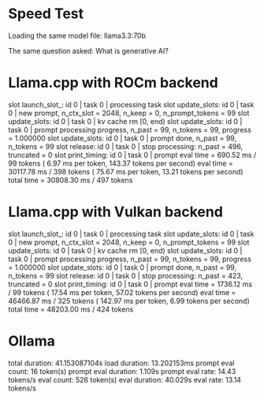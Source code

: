# Speed Test

Loading the same model file: llama3.3:70b

The same question asked: What is generative AI?

# Llama.cpp with ROCm backend

slot launch_slot_: id  0 | task 0 | processing task
slot update_slots: id  0 | task 0 | new prompt, n_ctx_slot = 2048, n_keep = 0, n_prompt_tokens = 99
slot update_slots: id  0 | task 0 | kv cache rm [0, end)
slot update_slots: id  0 | task 0 | prompt processing progress, n_past = 99, n_tokens = 99, progress = 1.000000
slot update_slots: id  0 | task 0 | prompt done, n_past = 99, n_tokens = 99
slot      release: id  0 | task 0 | stop processing: n_past = 496, truncated = 0
slot print_timing: id  0 | task 0 | 
prompt eval time =     690.52 ms /    99 tokens (    6.97 ms per token,   143.37 tokens per second)
       eval time =   30117.78 ms /   398 tokens (   75.67 ms per token,    13.21 tokens per second)
      total time =   30808.30 ms /   497 tokens

# Llama.cpp with Vulkan backend

slot launch_slot_: id  0 | task 0 | processing task
slot update_slots: id  0 | task 0 | new prompt, n_ctx_slot = 2048, n_keep = 0, n_prompt_tokens = 99
slot update_slots: id  0 | task 0 | kv cache rm [0, end)
slot update_slots: id  0 | task 0 | prompt processing progress, n_past = 99, n_tokens = 99, progress = 1.000000
slot update_slots: id  0 | task 0 | prompt done, n_past = 99, n_tokens = 99
slot      release: id  0 | task 0 | stop processing: n_past = 423, truncated = 0
slot print_timing: id  0 | task 0 | 
prompt eval time =    1736.12 ms /    99 tokens (   17.54 ms per token,    57.02 tokens per second)
       eval time =   46466.87 ms /   325 tokens (  142.97 ms per token,     6.99 tokens per second)
      total time =   48203.00 ms /   424 tokens

# Ollama

total duration:       41.153087104s
load duration:        13.202153ms
prompt eval count:    16 token(s)
prompt eval duration: 1.109s
prompt eval rate:     14.43 tokens/s
eval count:           526 token(s)
eval duration:        40.029s
eval rate:            13.14 tokens/s
